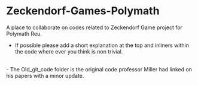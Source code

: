 # Zeckendorf-Games-Polymath <br />
A place to collaborate on codes related to Zeckendorf Game project for Polymath Reu. <br />
- If possible please add a short explanation at the top and inliners within the code where ever you think is non trivial.  <br />
 <br />
 - The Old_git_code folder is the original code professor Miller had linked on his papers with a minor update.  <br />
